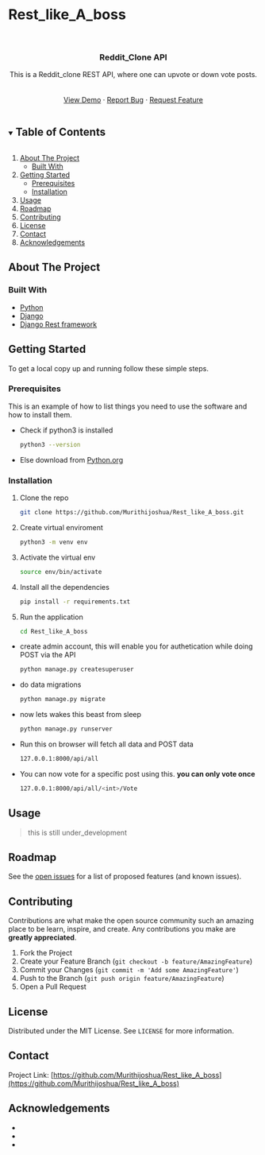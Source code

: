 # Rest_like_A_boss
<br />
<p align="center">
  <a href="https://github.com/Murithijoshua/Rest_like_A_boss">
<!--     <img src="<img src="http://placeskull.com/g/80/80/" alt="place ape" />" alt="Logo" width="80" height="80"> -->
  </a>

  <h3 align="center">Reddit_Clone API</h3>

  <p align="center">
    This is a Reddit_clone REST API, where one can upvote or  down vote posts.
    <br />
    <br />
    <br />
    <a href="https://github.com/Murithijoshua/Rest_like_A_boss">View Demo</a>
    ·
    <a href="https://github.com/Murithijoshua/Rest_like_A_boss/issues">Report Bug</a>
    ·
    <a href="https://github.com/Murithijoshua/Rest_like_A_boss/issues">Request Feature</a>
  </p>
</p>



<!-- TABLE OF CONTENTS -->
<details open="open">
  <summary><h2 style="display: inline-block">Table of Contents</h2></summary>
  <ol>
    <li>
      <a href="#about-the-project">About The Project</a>
      <ul>
        <li><a href="#built-with">Built With</a></li>
      </ul>
    </li>
    <li>
      <a href="#getting-started">Getting Started</a>
      <ul>
        <li><a href="#prerequisites">Prerequisites</a></li>
        <li><a href="#installation">Installation</a></li>
      </ul>
    </li>
    <li><a href="#usage">Usage</a></li>
    <li><a href="#roadmap">Roadmap</a></li>
    <li><a href="#contributing">Contributing</a></li>
    <li><a href="#license">License</a></li>
    <li><a href="#contact">Contact</a></li>
    <li><a href="#acknowledgements">Acknowledgements</a></li>
  </ol>
</details>



<!-- ABOUT THE PROJECT -->
## About The Project


### Built With

* [Python](https://python.org)
* [Django](https://www.djangoproject.com/)
* [Django Rest framework](https://www.django-rest-framework.org/)



<!-- GETTING STARTED -->
## Getting Started

To get a local copy up and running follow these simple steps.

### Prerequisites

This is an example of how to list things you need to use the software and how to install them.
* Check if python3 is installed 
  ```sh
  python3 --version
  
  ```
* Else download from [Python.org](https://python.org)

### Installation

1. Clone the repo
   ```sh
   git clone https://github.com/Murithijoshua/Rest_like_A_boss.git
   ```
2. Create virtual enviroment
   ```sh
   python3 -m venv env
   ```
3. Activate the virtual env
   ```sh
   source env/bin/activate
   ```
4. Install all the dependencies
   ```sh
   pip install -r requirements.txt
   ```
5. Run the application
   ```sh
   cd Rest_like_A_boss

   ```
* create admin account, this will enable you for authetication while doing POST via the API
    ```sh
   python manage.py createsuperuser

   ```
 * do data migrations
 
    ```sh
   python manage.py migrate 

   ```
 * now lets wakes this beast from sleep
   ```sh
   python manage.py runserver

   ```
* Run this on browser will fetch all data and POST data 
    ```sh
   127.0.0.1:8000/api/all

   ```
* You can now vote for a specific post using this. **you can only vote once**
    ```sh
   127.0.0.1:8000/api/all/<int>/Vote 

   ```





<!-- USAGE EXAMPLES -->
## Usage

> this is still under_development 


<!-- ROADMAP -->
## Roadmap

See the [open issues](https://github.com/Murithijoshua/Rest_like_A_boss/issues) for a list of proposed features (and known issues).



<!-- CONTRIBUTING -->
## Contributing

Contributions are what make the open source community such an amazing place to be learn, inspire, and create. Any contributions you make are **greatly appreciated**.

1. Fork the Project
2. Create your Feature Branch (`git checkout -b feature/AmazingFeature`)
3. Commit your Changes (`git commit -m 'Add some AmazingFeature'`)
4. Push to the Branch (`git push origin feature/AmazingFeature`)
5. Open a Pull Request



<!-- LICENSE -->
## License

Distributed under the MIT License. See `LICENSE` for more information.



<!-- CONTACT -->
## Contact

<!-- Your Name - [@twitter_handle](https://twitter.com/twitter_handle) - email -->

Project Link: [https://github.com/Murithijoshua/Rest_like_A_boss](https://github.com/Murithijoshua/Rest_like_A_boss)



<!-- ACKNOWLEDGEMENTS -->
## Acknowledgements

* []()
* []()
* []()





<!-- MARKDOWN LINKS & IMAGES -->
<!-- https://www.markdownguide.org/basic-syntax/#reference-style-links -->
[contributors-shield]: https://img.shields.io/github/contributors/Murithijoshua/repo.svg?style=for-the-badge
[contributors-url]: https://github.com/Murithijoshua/repo/graphs/contributors
[forks-shield]: https://img.shields.io/github/forks/Murithijoshua/repo.svg?style=for-the-badge
[forks-url]: https://github.com/Murithijoshua/repo/network/members
[stars-shield]: https://img.shields.io/github/stars/Murithijoshua/repo.svg?style=for-the-badge
[stars-url]: https://github.com/Murithijoshua/repo/stargazers
[issues-shield]: https://img.shields.io/github/issues/Murithijoshua/repo.svg?style=for-the-badge
[issues-url]: https://github.com/Murithijoshua/repo/issues
[license-shield]: https://img.shields.io/github/license/Murithijoshua/repo.svg?style=for-the-badge
[license-url]: https://github.com/Murithijoshua/repo/blob/master/LICENSE.txt
[linkedin-shield]: https://img.shields.io/badge/-LinkedIn-black.svg?style=for-the-badge&logo=linkedin&colorB=555
[linkedin-url]: https://linkedin.com/in/Murithijoshua
